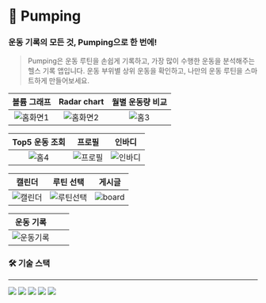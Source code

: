 # 💪 Pumping
### 운동 기록의 모든 것, Pumping으로 한 번에!
> Pumping은 운동 루틴을 손쉽게 기록하고, 가장 많이 수행한 운동을 분석해주는 헬스 기록 앱입니다.
> 운동 부위별 상위 운동을 확인하고, 나만의 운동 루틴을 스마트하게 만들어보세요.

|             볼륨 그래프              |            Radar chart             |           월별 운동량 비교            |
| :---------------------------------: | :-------------------------------: | :---------------------------------: |
| ![홈화면1](https://github.com/user-attachments/assets/8e4b867a-08ff-4ae4-bedd-ee46273e3127)| ![홈화면2](https://github.com/user-attachments/assets/3930f49f-ab51-44ea-b311-3080e46f364b)| ![홈3](https://github.com/user-attachments/assets/a878ba07-6ff8-4c01-8414-e9bd5835fa88)|

|             Top5 운동 조회              |             프로필             |             인바디              |
| :----------------------------------: | :---------------------------: | :-----------------------------: |
| ![홈4](https://github.com/user-attachments/assets/438fcfe2-31aa-4da1-9d0a-4561f190a9a2)| ![프로필](https://github.com/user-attachments/assets/a3e67f01-0978-4f38-bb5d-70c660f20611)| ![인바디](https://github.com/user-attachments/assets/8a72cdad-a446-4ed6-b4b2-1e8065831c14)|

|             캘린더              |             루틴 선택             |             게시글              |
| :---------------------------: | :-----------------------------: | :-----------------------------: |
| ![캘린더](https://github.com/user-attachments/assets/5ddbccec-b71c-4df3-9a64-feb5b5945ff2)| ![루틴선택](https://github.com/user-attachments/assets/694db4d0-53c1-4a3d-a0e4-3efacb69de94)| ![board](https://github.com/user-attachments/assets/ddfc3826-57d9-463c-b5ff-bce33afe8754)|

|           운동 기록            |                                 |                                 |
| :--------------------------: | :-----------------------------: | :-----------------------------: |
| ![운동기록](https://github.com/user-attachments/assets/1ea432ea-5d89-45bd-87f4-e795d2056477)|                                 |                                 |


### 🛠️ 기술 스택
***
<img src="https://img.shields.io/badge/Java 17-008FC7?style=flat-square&logo=Java&logoColor=white"/>
<img src="https://img.shields.io/badge/Gradle-02303A?style=flat-square&logo=Gradle&logoColor=white"/>
<img src="https://img.shields.io/badge/Spring-6DB33F?style=flat-square&logo=Spring&logoColor=white"/>
<img src="https://img.shields.io/badge/Spring Data JPA-ECD53F?style=flat-square&logo=JPA&logoColor=white"/>
<img src="https://img.shields.io/badge/MariaDB-003545?style=flat-square&logo=MariaDB&logoColor=white"/>
